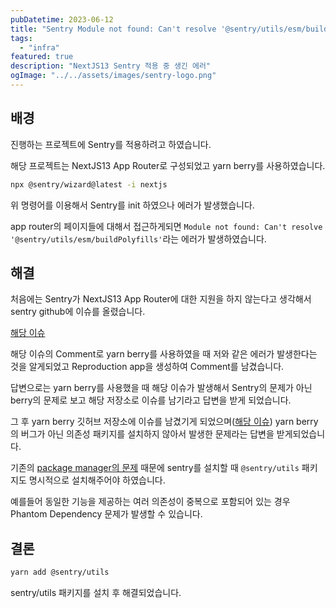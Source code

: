 ```yaml
---
pubDatetime: 2023-06-12
title: "Sentry Module not found: Can't resolve '@sentry/utils/esm/buildPolyfills'"
tags:
  - "infra"
featured: true
description: "NextJS13 Sentry 적용 중 생긴 에러"
ogImage: "../../assets/images/sentry-logo.png"
---
```


## 배경

진행하는 프로젝트에 Sentry를 적용하려고 하였습니다.

해당 프로젝트는 NextJS13 App Router로 구성되었고 yarn berry를 사용하였습니다.

```bash
npx @sentry/wizard@latest -i nextjs
```

위 명령어를 이용해서 Sentry를 init 하였으나 에러가 발생했습니다.

app router의 페이지들에 대해서 접근하게되면 `Module not found: Can't resolve '@sentry/utils/esm/buildPolyfills'`라는 에러가 발생하였습니다.

## 해결

처음에는 Sentry가 NextJS13 App Router에 대한 지원을 하지 않는다고 생각해서 sentry github에 이슈를 올렸습니다.

[해당 이슈](https://github.com/getsentry/sentry-javascript/issues/8180)

해당 이슈의 Comment로 yarn berry를 사용하였을 때 저와 같은 에러가 발생한다는 것을 알게되었고 Reproduction app을 생성하여 Comment를 남겼습니다.

답변으로는 yarn berry를 사용했을 때 해당 이슈가 발생해서 Sentry의 문제가 아닌 berry의 문제로 보고 해당 저장소로 이슈를 남기라고 답변을 받게 되었습니다.

그 후 yarn berry 깃허브 저장소에 이슈를 남겼기게 되었으며([해당 이슈](https://github.com/yarnpkg/berry/issues/5489)) yarn berry의 버그가 아닌 의존성 패키지를 설치하지 않아서 발생한 문제라는 답변을 받게되었습니다.

기존의 [package manager의 문제](https://yarnpkg.com/advanced/rulebook#packages-should-only-ever-require-what-they-formally-list-in-their-dependencies) 때문에 sentry를 설치할 때 `@sentry/utils` 패키지도 명시적으로 설치해주어야 하였습니다.

예를들어 동일한 기능을 제공하는 여러 의존성이 중복으로 포함되어 있는 경우 Phantom Dependency 문제가 발생할 수 있습니다.

## 결론

```bash
yarn add @sentry/utils
```

sentry/utils 패키지를 설치 후 해결되었습니다.
